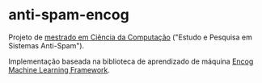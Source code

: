 # anti-spam-encog

Projeto de [mestrado em Ciência da Computação](http://marcelo.xyz/mestrado.html) ("Estudo e Pesquisa em Sistemas Anti-Spam").

Implementação baseada na biblioteca de aprendizado de máquina [Encog Machine Learning Framework](http://www.heatonresearch.com/encog/).
